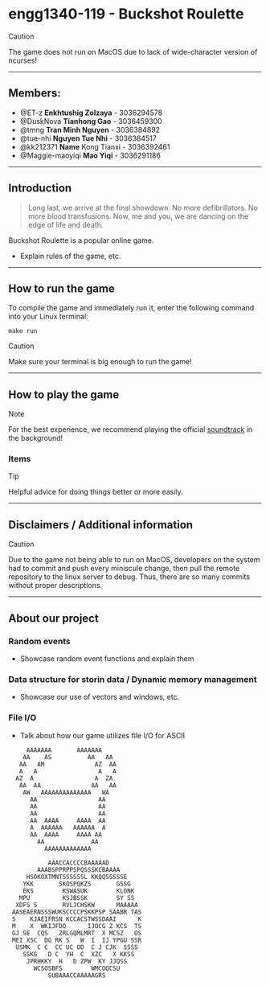# engg1340-119 - Buckshot Roulette

> [!CAUTION]
> The game does not run on MacOS due to lack of wide-character version of ncurses!

---

## Members:

- @ET-z **Enkhtushig Zolzaya** - 3036294578
- @DuskNova **Tianhong Gao** - 3036459300
- @tmng **Tran Minh Nguyen** - 3036384892
- @tue-nhi **Nguyen Tue Nhi** - 3036364517
- @kk212371 **Name** Kong Tianxi - 3036392461
- @Maggie-maoyiqi **Mao Yiqi** - 3036291186

---

## Introduction

> Long last, we arrive at the final showdown.
> No more defibrillators.
> No more blood transfusions.
> Now, me and you, we are dancing on the edge of life and death.

Buckshot Roulette is a popular online game.

- Explain rules of the game, etc.

---

## How to run the game

To compile the game and immediately run it, enter the following command into your Linux terminal:

```
make run
```

> [!CAUTION]
> Make sure your terminal is big enough to run the game!

---

## How to play the game

> [!NOTE]
> For the best experience, we recommend playing the official [soundtrack](https://www.youtube.com/watch?app=desktop&v=tZmq052Cf_Q&ab_channel=Tobythefloof) in the background!

### Items

> [!TIP]
> Helpful advice for doing things better or more easily.

---

## Disclaimers / Additional information

> [!CAUTION]
> Due to the game not being able to run on MacOS,
> developers on the system had to commit and push every miniscule change,
> then pull the remote repository to the linux server to debug.
> Thus, there are so many commits without proper descriptions.

---

## About our project

### Random events

- Showcase random event functions and explain them

### Data structure for storin data / Dynamic memory management

- Showcase our use of vectors and windows, etc.

### File I/O

- Talk about how our game utilizes file I/O for ASCII

```
     AAAAAAA       AAAAAAA
    AA    AS          AA   AA
   AA   AM              AZ  AA
   A   A                 A   A
  AZ  A                 A  ZA
   AA  AA              AA   AA
    AW   AAAAAAAAAAAAAA   WA
      AA                 AA
      AA                 AA
      AA                 AA
      AA  AAAA     AAAA  AA
      A  AAAAAA   AAAAAA  A
      AA  AAAA     AAAA AA
        AA             AA
          AAAAAAAAAAAAA
```

```
           AAACCACCCCBAAAAAD
        AAABSPPRPPSPQSSSKCBAAAA
     HSOKOXTMNTSSSSSSL KKQQSSSSSE
    YKK       SKOSPQKZS       GSSG
    EKS        KSWASUK        KLONK
   MPU         KSJBSSK        SY SS
  XDFS S       RVLJCHSKW      MAAAAA
 AASEAERNSSSWUKSCCCCPSKKPSP SAABR TAS
 S    KJAEIFRSN KCCACSTWSSDAAI      K
 M    X  WKIJFDO      IJOCG Z KCS  TS
 GJ SE  CQS   ZRLGQMLMRT  X MCSZ   OS
 MEI XSC  DG RK S   W  I  IJ YPGU SSR
  USMK  C C  CC UC OD  C J CJK  SSSS
    SSKG   D C  YH  C  XZC   X KKSS
     JPRHKKY  H   D ZPW  KY JJQSS
       WCSOSBFS        WMCOQCSU
           SUBAAACCAAAAAGRS
```
